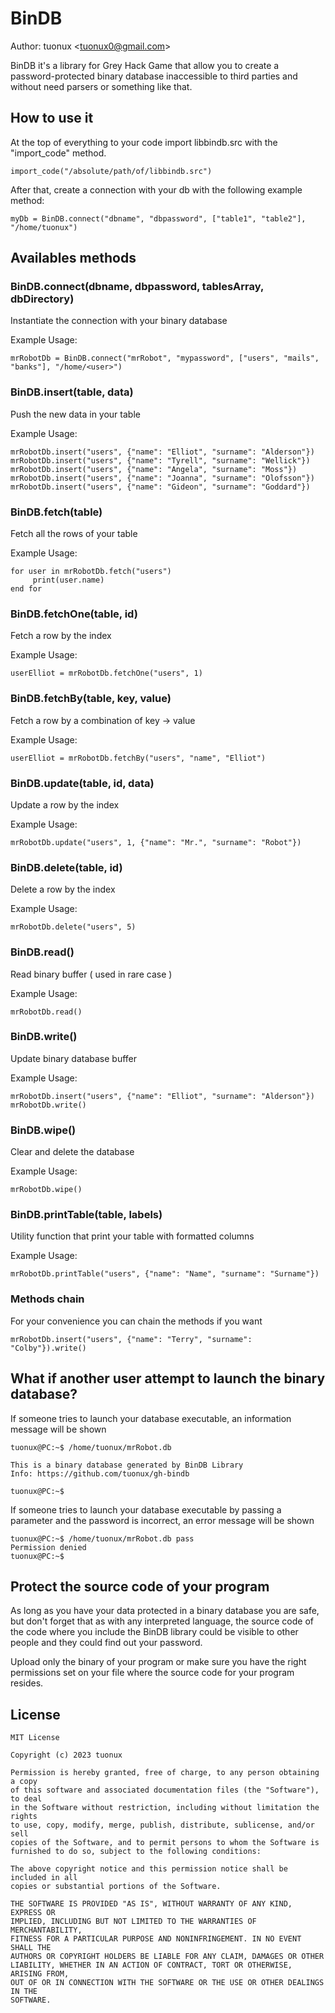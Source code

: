 # BinDB

Author: tuonux \<tuonux0@gmail.com\>

BinDB it's a library for Grey Hack Game that allow you to create a password-protected binary database inaccessible to third parties and without need parsers or something like that.

## How to use it

At the top of everything to your code import libbindb.src with the "import_code" method.

    import_code("/absolute/path/of/libbindb.src")

After that, create a connection with your db with the following example method:

    myDb = BinDB.connect("dbname", "dbpassword", ["table1", "table2"], "/home/tuonux")

## Availables methods

### BinDB.connect(dbname, dbpassword, tablesArray, dbDirectory)

Instantiate the connection with your binary database

Example Usage:

    mrRobotDb = BinDB.connect("mrRobot", "mypassword", ["users", "mails", "banks"], "/home/<user>")

### BinDB.insert(table, data)

Push the new data in your table

Example Usage:

    mrRobotDb.insert("users", {"name": "Elliot", "surname": "Alderson"})
    mrRobotDb.insert("users", {"name": "Tyrell", "surname": "Wellick"})
    mrRobotDb.insert("users", {"name": "Angela", "surname": "Moss"})
    mrRobotDb.insert("users", {"name": "Joanna", "surname": "Olofsson"})
    mrRobotDb.insert("users", {"name": "Gideon", "surname": "Goddard"})

### BinDB.fetch(table)

Fetch all the rows of your table

Example Usage:

    for user in mrRobotDb.fetch("users")
         print(user.name)
    end for

### BinDB.fetchOne(table, id)

Fetch a row by the index

Example Usage:

    userElliot = mrRobotDb.fetchOne("users", 1)

### BinDB.fetchBy(table, key, value)

Fetch a row by a combination of key -> value

Example Usage:

    userElliot = mrRobotDb.fetchBy("users", "name", "Elliot")

### BinDB.update(table, id, data)

Update a row by the index

Example Usage:

    mrRobotDb.update("users", 1, {"name": "Mr.", "surname": "Robot"})

### BinDB.delete(table, id)

Delete a row by the index

Example Usage:

    mrRobotDb.delete("users", 5)

### BinDB.read()

Read binary buffer ( used in rare case )

Example Usage:

    mrRobotDb.read()

### BinDB.write()

Update binary database buffer

Example Usage:

    mrRobotDb.insert("users", {"name": "Elliot", "surname": "Alderson"})
    mrRobotDb.write()

### BinDB.wipe()

Clear and delete the database

Example Usage:

    mrRobotDb.wipe()

### BinDB.printTable(table, labels)

Utility function that print your table with formatted columns

Example Usage:

    mrRobotDb.printTable("users", {"name": "Name", "surname": "Surname"})

### Methods chain

For your convenience you can chain the methods if you want

    mrRobotDb.insert("users", {"name": "Terry", "surname": "Colby"}).write()

## What if another user attempt to launch the binary database?

If someone tries to launch your database executable, an information message will be shown

    tuonux@PC:~$ /home/tuonux/mrRobot.db

    This is a binary database generated by BinDB Library
    Info: https://github.com/tuonux/gh-bindb

    tuonux@PC:~$

If someone tries to launch your database executable by passing a parameter and the password is incorrect, an error message will be shown

    tuonux@PC:~$ /home/tuonux/mrRobot.db pass
    Permission denied
    tuonux@PC:~$

## Protect the source code of your program

As long as you have your data protected in a binary database you are safe, but don't forget that as with any interpreted language, the source code of the code where you include the BinDB library could be visible to other people and they could find out your password.

Upload only the binary of your program or make sure you have the right permissions set on your file where the source code for your program resides.

## License

    MIT License

    Copyright (c) 2023 tuonux

    Permission is hereby granted, free of charge, to any person obtaining a copy
    of this software and associated documentation files (the "Software"), to deal
    in the Software without restriction, including without limitation the rights
    to use, copy, modify, merge, publish, distribute, sublicense, and/or sell
    copies of the Software, and to permit persons to whom the Software is
    furnished to do so, subject to the following conditions:

    The above copyright notice and this permission notice shall be included in all
    copies or substantial portions of the Software.

    THE SOFTWARE IS PROVIDED "AS IS", WITHOUT WARRANTY OF ANY KIND, EXPRESS OR
    IMPLIED, INCLUDING BUT NOT LIMITED TO THE WARRANTIES OF MERCHANTABILITY,
    FITNESS FOR A PARTICULAR PURPOSE AND NONINFRINGEMENT. IN NO EVENT SHALL THE
    AUTHORS OR COPYRIGHT HOLDERS BE LIABLE FOR ANY CLAIM, DAMAGES OR OTHER
    LIABILITY, WHETHER IN AN ACTION OF CONTRACT, TORT OR OTHERWISE, ARISING FROM,
    OUT OF OR IN CONNECTION WITH THE SOFTWARE OR THE USE OR OTHER DEALINGS IN THE
    SOFTWARE.

